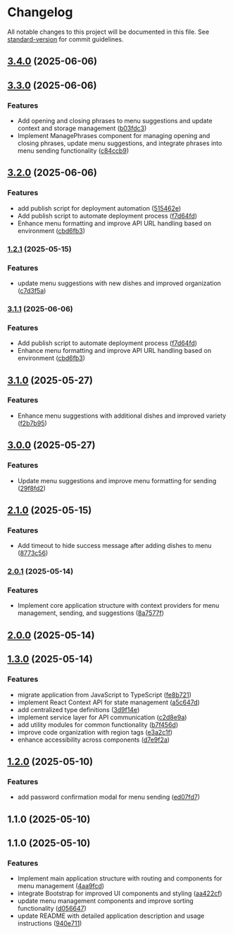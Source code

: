 # Changelog

All notable changes to this project will be documented in this file. See [standard-version](https://github.com/conventional-changelog/standard-version) for commit guidelines.

## [3.4.0](https://github.com/lorenz1974/send-menu-uil/compare/v3.3.0...v3.4.0) (2025-06-06)

## [3.3.0](https://github.com/lorenz1974/send-menu-uil/compare/v3.2.0...v3.3.0) (2025-06-06)


### Features

* Add opening and closing phrases to menu suggestions and update context and storage management ([b03fdc3](https://github.com/lorenz1974/send-menu-uil/commit/b03fdc37b126ab132468ceffb32c6a1206bba0eb))
* Implement ManagePhrases component for managing opening and closing phrases, update menu suggestions, and integrate phrases into menu sending functionality ([c84ccb9](https://github.com/lorenz1974/send-menu-uil/commit/c84ccb9ceb3eb6b18fa8dd64878a84b8dca18a74))

## [3.2.0](https://github.com/lorenz1974/send-menu-uil/compare/v3.1.0...v3.2.0) (2025-06-06)


### Features

* add publish script for deployment automation ([515462e](https://github.com/lorenz1974/send-menu-uil/commit/515462e99e3170971bd99c3ac152a4c8e40f294b))
* Add publish script to automate deployment process ([f7d64fd](https://github.com/lorenz1974/send-menu-uil/commit/f7d64fda415e94661e72f6b75e911e098c461b47))
* Enhance menu formatting and improve API URL handling based on environment ([cbd6fb3](https://github.com/lorenz1974/send-menu-uil/commit/cbd6fb36b79a66888d80b80156c4de35c71981a7))

### [1.2.1](https://github.com/lorenz1974/send-menu-uil/compare/v2.1.0...v1.2.1) (2025-05-15)


### Features

* update menu suggestions with new dishes and improved organization ([c7d3f5a](https://github.com/lorenz1974/send-menu-uil/commit/c7d3f5a6f5df938de1fa69919847a0245298d40a))

### [3.1.1](https://github.com/lorenz1974/send-menu-uil/compare/v3.1.0...v3.1.1) (2025-06-06)


### Features

* Add publish script to automate deployment process ([f7d64fd](https://github.com/lorenz1974/send-menu-uil/commit/f7d64fda415e94661e72f6b75e911e098c461b47))
* Enhance menu formatting and improve API URL handling based on environment ([cbd6fb3](https://github.com/lorenz1974/send-menu-uil/commit/cbd6fb36b79a66888d80b80156c4de35c71981a7))

## [3.1.0](https://github.com/lorenz1974/send-menu-uil/compare/v3.0.0...v3.1.0) (2025-05-27)


### Features

* Enhance menu suggestions with additional dishes and improved variety ([f2b7b95](https://github.com/lorenz1974/send-menu-uil/commit/f2b7b95dde87b5152343d493b1da71f371e0244e))

## [3.0.0](https://github.com/lorenz1974/send-menu-uil/compare/v2.1.0...v3.0.0) (2025-05-27)


### Features

* Update menu suggestions and improve menu formatting for sending ([29f8fd2](https://github.com/lorenz1974/send-menu-uil/commit/29f8fd26212cbce7f117e512e0135aa3789412b3))

## [2.1.0](https://github.com/lorenz1974/send-menu-uil/compare/v2.0.1...v2.1.0) (2025-05-15)


### Features

* Add timeout to hide success message after adding dishes to menu ([8773c56](https://github.com/lorenz1974/send-menu-uil/commit/8773c56ba42a68de5521ce790082bf4f031a6e32))

### [2.0.1](https://github.com/lorenz1974/send-menu-uil/compare/v2.0.0...v2.0.1) (2025-05-14)


### Features

* Implement core application structure with context providers for menu management, sending, and suggestions ([8a7577f](https://github.com/lorenz1974/send-menu-uil/commit/8a7577f3a56c4653c2db9e4b6ef59b501e3e2c96))

## [2.0.0](https://github.com/lorenz1974/send-menu-uil/compare/v1.2.0...v2.0.0) (2025-05-14)

## [1.3.0](https://github.com/lorenz1974/send-menu-uil/compare/v1.2.0...v1.3.0) (2025-05-14)

### Features

- migrate application from JavaScript to TypeScript ([fe8b721](https://github.com/lorenz1974/send-menu-uil/commit/fe8b721))
- implement React Context API for state management ([a5c647d](https://github.com/lorenz1974/send-menu-uil/commit/a5c647d))
- add centralized type definitions ([3d9f14e](https://github.com/lorenz1974/send-menu-uil/commit/3d9f14e))
- implement service layer for API communication ([c2d8e9a](https://github.com/lorenz1974/send-menu-uil/commit/c2d8e9a))
- add utility modules for common functionality ([b7f456d](https://github.com/lorenz1974/send-menu-uil/commit/b7f456d))
- improve code organization with region tags ([e3a2c1f](https://github.com/lorenz1974/send-menu-uil/commit/e3a2c1f))
- enhance accessibility across components ([d7e9f2a](https://github.com/lorenz1974/send-menu-uil/commit/d7e9f2a))

## [1.2.0](https://github.com/lorenz1974/send-menu-uil/compare/v1.1.1...v1.2.0) (2025-05-10)

### Features

- add password confirmation modal for menu sending ([ed07fd7](https://github.com/lorenz1974/send-menu-uil/commit/ed07fd799c6bbcfa82ee9eb5d5a8af09031bf44e))

## 1.1.0 (2025-05-10)

## 1.1.0 (2025-05-10)

### Features

- Implement main application structure with routing and components for menu management ([4aa9fcd](https://github.com/lorenz1974/send-menu-uil/commit/4aa9fcd4abe576d21cf830775d20e39b496f41c6))
- integrate Bootstrap for improved UI components and styling ([aa422cf](https://github.com/lorenz1974/send-menu-uil/commit/aa422cf93a07d697f70960f730c08d0711e704c8))
- update menu management components and improve sorting functionality ([d056647](https://github.com/lorenz1974/send-menu-uil/commit/d05664752b5c665d753c2785aaa8f239f69e7ca6))
- update README with detailed application description and usage instructions ([940e711](https://github.com/lorenz1974/send-menu-uil/commit/940e71180d72b85a7788de3afc8b67d2a2547b08))
